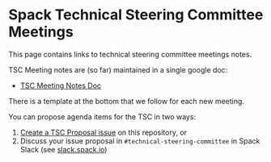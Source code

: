 # Spack Technical Steering Committee Meetings

This page contains links to technical steering committee meetings notes.

TSC Meeting notes are (so far) maintained in a single google doc:

* [TSC Meeting Notes Doc](https://docs.google.com/document/d/10Qetgh1WuXw9Fw4HWjCR9Wq2e9gcD4pVGwnXEDikSng/edit?tab=t.0#heading=h.u2jlg6amiko2)

There is a template at the bottom that we follow for each new meeting.

You can propose agenda items for the TSC in two ways:

1. [Create a TSC Proposal issue](https://github.com/spack/governance/issues/new?assignees=&labels=&projects=&template=tsc-proposal.md&title=%5BTSC+Agenda%5D)
   on this repository, or
2. Discuss your issue proposal in `#technical-steering-committee` in Spack Slack (see [slack.spack.io](https://slack.spack.io))
